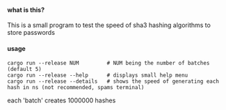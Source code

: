 #### what is this?

This is a small program to test the speed of sha3 hashing algorithms to store passwords

#### usage

```
cargo run --release NUM         # NUM being the number of batches (default 5)
cargo run --release --help      # displays small help menu
cargo run --release --details   # shows the speed of generating each hash in ns (not recommended, spams terminal)
```

each 'batch' creates 1000000 hashes
